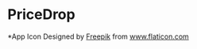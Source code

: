# PriceDrop
*App Icon Designed by <a href="www.freepik.com">Freepik</a> from <a hreaf="www.flaticon.com">www.flaticon.com</a>